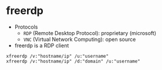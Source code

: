 # freerdp

- Protocols
  - `RDP` (Remote Desktop Protocol): proprietary (microsoft)
  - `VNC` (Virtual Network Computing): open source
- freerdp is a RDP client

```shell
xfreerdp /v:"hostname/ip" /u:"username"
xfreerdp /v:"hostname/ip" /d:"domain" /u:"username"
```
